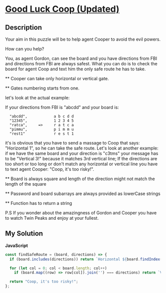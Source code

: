 # [Good Luck Coop (Updated)](https://www.codewars.com/kata/5b571f7bbdd074fea100017e)

## Description

Your aim in this puzzle will be to help agent Cooper to avoid the evil powers.

How can you help?

You, as agent Gordon, can see the board and you have directions from FBI and directions from FBI are always safest. What you can do is to check the board for agent Coop and text him the only safe route he has to take.

\*\* Cooper can take only horizontal or vertical gate.

\*\* Gates numbering starts from one.

let's look at the actual example:

If your directions from FBI is "abcdd" and your board is:

```
  "abcdd",            a b c d d
  "12345",            1 2 3 4 5
  "ratca",     =>     r a t c a
  "pimmu",            p i m m u
  "rest1"             r e s t 1
```

it's is obvious that you have to send a massage to Coop that says: "Horizontal 1", so he can take the safe route.
Let's look at another example: if we have the same board and your direction is "c3tms" your message has to be "Vertical 3!" because it matches 3rd vertical line; If the directions are too short or too long or don't match any horizontal or vertical line you have to text agent Cooper: "Coop, it's too risky!".

\*\* Board is always square and length of the direction might not match the length of the square

\*\* Password and board subarrays are always provided as lowerCase strings

\*\* Function has to return a string

P.S If you wonder about the amazingness of Gordon and Cooper you have to watch Twin Peaks and enjoy at your fullest.

## My Solution

**JavaScript**

```js
const findSafeRoute = (board, directions) => {
  if (board.includes(directions)) return `Horizontal ${board.findIndex((v) => v === directions) + 1}`;

  for (let col = 0; col < board.length; col++)
    if (board.map((row) => row[col]).join('') === directions) return `Vertical ${col + 1}`;

  return "Coop, it's too risky!";
};
```
